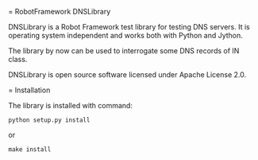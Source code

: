 = RobotFramework DNSLibrary

DNSLibrary is a Robot Framework test library for testing DNS servers.  It is operating system independent and works both with Python and Jython.

The library by now can be used to interrogate some DNS records of IN class.

DNSLibrary is open source software licensed under Apache License 2.0.

= Installation

The library is installed with command:

    python setup.py install

or

    make install
    

